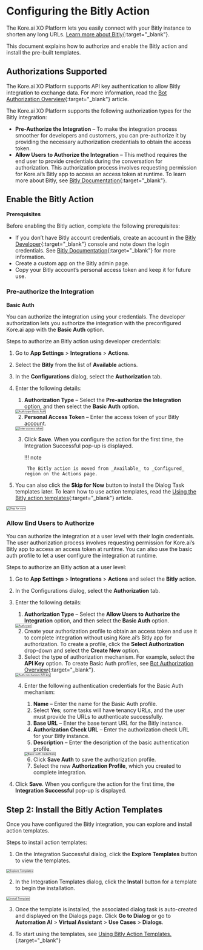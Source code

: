 # Configuring the Bitly Action

The Kore.ai XO Platform lets you easily connect with your Bitly instance to shorten any long URLs. [Learn more about Bitly](https://bitly.com/){:target="_blank"}.

This document explains how to authorize and enable the Bitly action and install the pre-built templates.


## Authorizations Supported

The Kore.ai XO Platform supports API key authentication to allow Bitly integration to exchange data. For more information, read the [Bot Authorization Overview](../../../../dev-tools/bot-authorization/bot-authentication){:target="_blank"} article.

The Kore.ai XO Platform supports the following authorization types for the Bitly integration:

* **Pre-Authorize the Integration** – To make the integration process smoother for developers and customers, you can pre-authorize it by providing the necessary authorization credentials to obtain the access token.
* **Allow Users to Authorize the Integration** – This method requires the end user to provide credentials during the conversation for authorization. This authorization process involves requesting permission for Kore.ai’s Bitly app to access an access token at runtime. To learn more about Bitly, see [Bitly Documentation](https://dev.bitly.com/docs/getting-started/authentication/){:target="_blank"}.


## Enable the Bitly Action

**Prerequisites**

Before enabling the Bitly action, complete the following prerequisites:

* If you don’t have Bitly account credentials, create an account in the [Bitly Developer](https://dev.bitly.com/){:target="_blank"} console and note down the login credentials. See [Bitly Documentation](https://dev.bitly.com/docs/getting-started/authentication/){:target="_blank"} for more information.
* Create a custom app on the Bitly admin page.
* Copy your Bitly account’s personal access token and keep it for future use.


### Pre-authorize the Integration

**Basic Auth**

You can authorize the integration using your credentials. The developer authorization lets you authorize the integration with the preconfigured Kore.ai app with the **Basic Auth** option.

Steps to authorize an Bitly action using developer credentials:

1. Go to **App Settings** > **Integrations** > **Actions**.
2. Select the **Bitly** from the list of **Available** actions.  


3. In the **Configurations** dialog, select the **Authorization** tab.
4. Enter the following details:
    1. **Authorization Type** – Select the **Pre-authorize the Integration** option, and then select the **Basic Auth** option.  
    <img src="../images/bitly-action-img2.png" alt="Auth type-Basic Auth" title="Auth type-Basic auth" style="border: 1px solid gray;zoom:50%;"/>

    2. **Personal Access Token** – Enter the access token of your Bitly account.  
    <img src="../images/bitly-action-img3.png" alt="Enter access token" title="Enter access token" style="border: 1px solid gray;zoom:50%;"/>

    3. Click **Save**. When you configure the action for the first time, the Integration Successful pop-up is displayed.

        !!! note

            The Bitly action is moved from _Available_ to _Configured_ region on the Actions page.

5. You can also click the **Skip for Now** button to install the Dialog Task templates later. To learn how to use action templates, read the [Using the Bitly action templates](../using-the-bitly-action-template/){:target="_blank"} article.  
<img src="../images/bitly-action-img5.png" alt="Skip for now" title="Skip for now" style="border: 1px solid gray;zoom:50%;"/>  


### Allow End Users to Authorize

You can authorize the integration at a user level with their login credentials. The user authorization process involves requesting permission for Kore.ai’s Bitly app to access an access token at runtime. You can also use the basic auth profile to let a user configure the integration at runtime.

Steps to authorize an Bitly action at a user level:

1. Go to **App Settings** > **Integrations** > **Actions** and select the **Bitly** action.
2. In the Configurations dialog, select the **Authorization** tab.
3. Enter the following details:
    1. **Authorization Type** – Select the **Allow Users to Authorize the Integration** option, and then select the **Basic Auth** option.  
    <img src="../images/bitly-action-img6.png" alt="Auth type" title="Auth type" style="border: 1px solid gray;zoom:50%;"/>

    2. Create your authorization profile to obtain an access token and use it to complete integration without using Kore.ai’s Bitly app for authorization. To create a profile, click the **Select Authorization** drop-down and select the **Create New** option.
    3. Select the type of authorization mechanism. For example, select the **API Key** option. To create Basic Auth profiles, see [Bot Authorization Overview](../../../../dev-tools/bot-authorization/bot-authentication){:target="_blank"}.  
    <img src="../images/bitly-action-img7.png" alt="Auth mechanism-API key" title="Auth mechanism-API key" style="border: 1px solid gray;zoom:50%;"/>

    4. Enter the following authentication credentials for the Basic Auth mechanism:
        1. **Name** – Enter the name for the Basic Auth profile.
        2. Select **Yes**; some tasks will have tenancy URLs, and the user must provide the URLs to authenticate successfully.
        3. **Base URL** – Enter the base tenant URL for the Bitly instance.
        4. **Authorization Check URL** – Enter the authorization check URL for your Bitly instance.
        5. **Description** – Enter the description of the basic authentication profile.  
        <img src="../images/bitly-action-img8.png" alt="Basic auth credentials" title="Basic auth credentials" style="border: 1px solid gray;zoom:50%;"/>

        6. Click **Save Auth** to save the authorization profile.
        7. Select the new **Authorization Profile**, which you created to complete integration.
4. Click **Save**. When you configure the action for the first time, the **Integration Successful** pop-up is displayed.


## Step 2: Install the Bitly Action Templates

Once you have configured the Bitly integration, you can explore and install action templates.

Steps to install action templates:



1. On the Integration Successful dialog, click the **Explore Templates** button to view the templates.  
<img src="../images/bitly-action-img9.png" alt="Explore Templates" title="Explore Templates" style="border: 1px solid gray;zoom:50%;"/>

2. In the Integration Templates dialog, click the **Install** button for a template to begin the installation.  
<img src="../images/bitly-action-img10.png" alt="Install Template" title="Install Template" style="border: 1px solid gray;zoom:50%;"/>

3. Once the template is installed, the associated dialog task is auto-created and displayed on the Dialogs page. Click **Go to Dialog** or go to **Automation AI** > **Virtual Assistant** > **Use Cases** > **Dialogs**.

4. To start using the templates, see [Using Bitly Action Templates.](using-the-bitly-action-template.md){:target="_blank"}